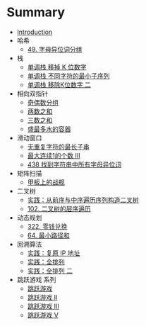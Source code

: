 # Summary

* [Introduction](README.md)
* 哈希
    * [49. 字母异位词分组](hash/49.md)
* 栈
    * [单调栈 移掉 K 位数字](stack/removeKdigits.md)
    * [单调栈 不同字符的最小子序列](stack/smallestSubsequence.md)
    * [单调栈 移除K位数字 二](stack/removeKdigits2.md)
* 相向双指针
    * [奇偶数分组](opposite_double_pointer/odd_even_number_group.md)
    * [两数之和](opposite_double_pointer/two_sum.md)
    * [三数之和](opposite_double_pointer/three_sum.md)
    * [盛最多水的容器](opposite_double_pointer/container-with-most-water.md)
* 滑动窗口
    * [无重复字符的最长子串](sliding_window/longest-substring-without-repeating-characters.md)
    * [最大连续1的个数 III](sliding_window/max-consecutive-ones-iii.md)
    * [438 找到字符串中所有字母异位词](sliding_window/438.md)
* 矩阵扫描
    * [甲板上的战舰](matrix_scan/419.md)
* 二叉树
     * [实践：从前序与中序遍历序列构造二叉树](binary_tree/105.md)
     * [102. 二叉树的层序遍历](binary_tree/102.md)
* 动态规划
    * [322. 零钱兑换](dynamic_programming/322.md)
    * [64. 最小路径和](dynamic_programming/64.md)
* 回溯算法
    * [实践：复原 IP 地址](backtracking/leetcode_restoreIpAddresses.md)
    * [实践：全排列](backtracking/leetcode_permute.md)
    * [实践：全排列 二](backtracking/leetcode_permute_unique.md)
* 跳跃游戏 系列
    * [跳跃游戏](jumpgame/55.md)
    * [跳跃游戏 II](jumpgame/45.md)
    * [跳跃游戏 III](jumpgame/1306.md)
    * [跳跃游戏 V](jumpgame/1340.md)
